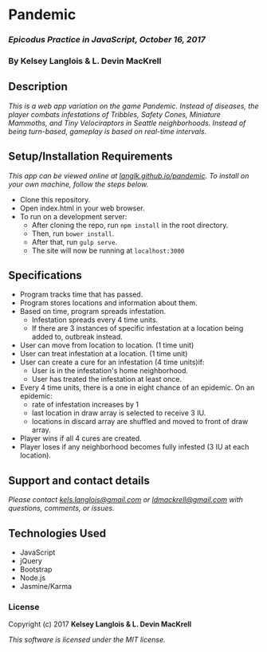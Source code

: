 # Pandemic

### _Epicodus Practice in JavaScript, October 16, 2017_

### By Kelsey Langlois & L. Devin MacKrell

## Description

_This is a web app variation on the game Pandemic. Instead of diseases, the player combats infestations of Tribbles, Safety Cones, Miniature Mammoths, and Tiny Velociraptors in Seattle neighborhoods. Instead of being turn-based, gameplay is based on real-time intervals._

## Setup/Installation Requirements

_This app can be viewed online at [langlk.github.io/pandemic](https://langlk.github.io/pandemic/). To install on your own machine, follow the steps below._

* Clone this repository.
* Open index.html in your web browser.
* To run on a development server:
  * After cloning the repo, run ```npm install``` in the root directory.
  * Then, run ```bower install```.
  * After that, run ```gulp serve```.
  * The site will now be running at ```localhost:3000```

## Specifications

* Program tracks time that has passed.
* Program stores locations and information about them.
* Based on time, program spreads infestation.
  * Infestation spreads every 4 time units.
  * If there are 3 instances of specific infestation at a location being added to, outbreak instead.
* User can move from location to location. (1 time unit)
* User can treat infestation at a location. (1 time unit)
* User can create a cure for an infestation (4 time units)if:
  * User is in the infestation's home neighborhood.
  * User has treated the infestation at least once.
* Every 4 time units, there is a one in eight chance of an epidemic. On an epidemic:
  * rate of infestation increases by 1
  * last location in draw array is selected to receive 3 IU.
  * locations in discard array are shuffled and moved to front of draw array.
* Player wins if all 4 cures are created.
* Player loses if any neighborhood becomes fully infested (3 IU at each location).

## Support and contact details

_Please contact [kels.langlois@gmail.com](mailto:kels.langlois@gmail.com) or [ldmackrell@gmail.com](mailto:ldmackrell@gmail.com) with questions, comments, or issues._

## Technologies Used

* JavaScript
* jQuery
* Bootstrap
* Node.js
* Jasmine/Karma

### License

Copyright (c) 2017 **Kelsey Langlois & L. Devin MacKrell**

*This software is licensed under the MIT license.*
